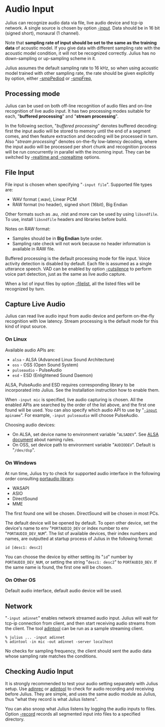 # Audio Input

Julius can recognize audio data via file, live audio device and tcp-ip network.
A single source is chosen by option
[-input](https://github.com/julius-speech/julius/blob/master/doc/Options.md#-input-micfilerawfilemfcfileoutprobadinnetvecnetstdinnetaudioalsaossesdpulseaudio).
Data should be in 16 bit (signed short), monaural (1 channel).

Note that **sampling rate of input should be set to the same as the training
data** of acoustic model.  If you give data with different sampling rate with
the acoustic model condition, it will not be recognized correctly.  Julius has
no down-sampling or up-sampling scheme in it.

Julius assumes the default sampling rate to 16 kHz, so when using acoustic model
trained with other sampling rate, the rate should be given explicitly by option,
either
[-smpPediod](https://github.com/julius-speech/julius/blob/master/doc/Options.md#-smpperiod-period)
or
[-smpFreq](https://github.com/julius-speech/julius/blob/master/doc/Options.md#-smpfreq-hz),

## Processing mode

Julius can be used on both off-line recognition of audio files and on-line
recognition of live audio input.  It has two processing modes suitable for each,
"**buffered processing**" and "**stream processing**".

In the following section, "*buffered processing*" denotes buffered decoding:
first the input audio will be stored to memory until the end of a segment comes,
and then feature extraction and decoding will be processed in turn.  Also
"*stream processing*" denotes on-the-fly low-latency decoding, where the input
audio will be processed per short chunk and recognition process will be run
concurrently in parallel with the incoming input.  They can be switched by
[-realtime and
-norealtime](https://github.com/julius-speech/julius/blob/master/doc/Options.md#-realtime--norealtime)
options.

## File Input

File input is chosen when specifying "`-input file`".
Supported file types are:

- WAV format (.wav), Linear PCM
- RAW format (no header), signed short (16bit), Big Endian

Other formats such as .au, .nist and more can be used by using `libsndfile`.  To
use, install `libsndfile` headers and libraries before build.

Notes on RAW format:

- Samples should be in **Big Endian** byte order.
- Sampling rate check will not work because no header information is available in RAW file.

Buffered processing is the default processing mode for file input. Voice
activity detection is disabled by default. Each file is assumed as a single
utterance speech. VAD can be enabled by option
[-cutsilence](https://github.com/julius-speech/julius/blob/master/doc/Options.md#-cutsilence--nocutsilence)
to perform voice part detection, just as the same as live audio capture.

When a list of input files by option
[-filelist](https://github.com/julius-speech/julius/blob/master/doc/Options.md#-filelist-filename),
all the listed files will be recognized by turn.

## Capture Live Audio

Julius can read live audio input from audio device and perform on-the-fly
recognition with low latency.  Stream processing is the default mode for this
kind of input source.

### On Linux

Available audio APIs are:

- `alsa` - ALSA (Advanced Linux Sound Architecture)
- `oss` - OSS (Open Sound System)
- `pulseaudio` - PulseAudio
- `esd` - ESD (Enlightened Sound Daemon)

ALSA, PulseAudio and ESD requires corresponding library to be incorporated into
Julius.  See the Installation instruction how to enable them.

When `-input mic` is specified, live audio capturing is chosen.  All the enabled
APIs are searched by the order of the list above, and the first one found will
be used.  You can also specify which audio API to use by
"[`-input`](https://github.com/julius-speech/julius/blob/master/doc/Options.md#-input-micfilerawfilemfcfileoutprobadinnetvecnetstdinnetaudioalsaossesdpulseaudio)
`apiname`".  For example, `-input pulseaudio` will choose PulseAudio.

Choosing audio devices:

- On ALSA, set device name to environment variable "`ALSADEV`". See [ALSA document](https://www.alsa-project.org/main/index.php/DeviceNames#Capture_device_names) about naming rules.
- On OSS, set device path to environment variable "`AUDIODEV`".  Default is "`/dev/dsp`".

### On Windows

At run time, Julius try to check for supported audio interface in the following
order consulting [portaudio library](http://www.portaudio.com/).

- WASAPI
- ASIO
- DirectSound
- MME

The first found one will be chosen.  DirectSound will be chosen in most PCs.

The default device will be opened by default.  To open other device, set the
device's name to env "`PORTAUDIO_DEV` or index number to env
"`PORTAUDIO_DEV_NUM`".  The list of available devices, their index numbers and
names, are outputted at startup process of Julius in the following format:

```text
id [desc1: desc2]
```

You can choose the device by either setting its "`id`" number by
`PORTAUDIO_DEV_NUM`, or setting the string "`desc1: desc2`" to `PORTAUDIO_DEV`.
If the same name is found, the first one will be chosen.

### On Other OS

Default audio interface, default audio device will be used.

## Network

"`-input adinnet`" enables network streamed audio input.  Julius will wait for
tcp-ip connection from client, and then start receiving audio streams from the
client. The tool
[adintool](https://github.com/julius-speech/julius/tree/master/adintool) can be
run as a sample streaming client.

```shell
% julius ... -input adinnet
% adintool -in mic -out adinnet -server localhost
```

No checks for sampling frequency, the client should sent the audio data whose
sampling rate matches the conditions.

## Checking Audio Input

It is strongly recommended to test your audio setting separately with Julius
setup. Use
[adinrec](https://github.com/julius-speech/julius/tree/master/adinrec) or
[adintool](https://github.com/julius-speech/julius/tree/master/adintool) to
check for audio recording and receiving before Julius. They are simple, and uses
the same audio module as Julius, thus "what they record is what Julius listens".

You can also snoop what Julius listens by logging the audio inputs to files.
Option
[-record](https://github.com/julius-speech/julius/blob/master/doc/Options.md#-record-dir)
records all segmented input into files to a specified directory.
